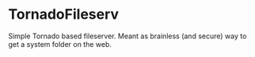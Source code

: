 TornadoFileserv
===============

Simple Tornado based fileserver. Meant as brainless (and secure) way to get a system folder on the web.
